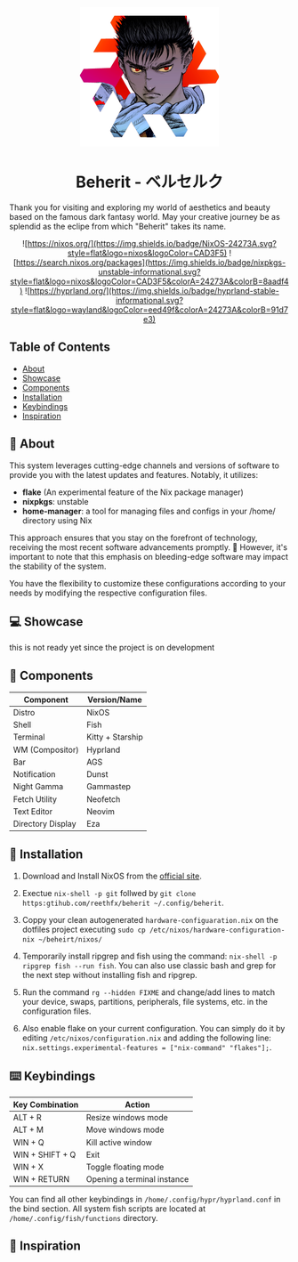 <div align="center"><img src="./media/beherit.png" width="250" height="250"</img></div>

<h1 align="center">Beherit - ベルセルク</h1>

Thank you for visiting and exploring my world of aesthetics and beauty based on the famous dark fantasy world. May your creative journey be as splendid as the eclipe from which "Beherit" takes its name.


<div align="center">

![https://nixos.org/](https://img.shields.io/badge/NixOS-24273A.svg?style=flat&logo=nixos&logoColor=CAD3F5) 
![https://search.nixos.org/packages](https://img.shields.io/badge/nixpkgs-unstable-informational.svg?style=flat&logo=nixos&logoColor=CAD3F5&colorA=24273A&colorB=8aadf4)
![https://hyprland.org/](https://img.shields.io/badge/hyprland-stable-informational.svg?style=flat&logo=wayland&logoColor=eed49f&colorA=24273A&colorB=91d7e3)

</div>

## Table of Contents
- [About](#-about)
- [Showcase](#-showcase)
- [Components](#-components)
- [Installation](#-installation)
- [Keybindings](#️-keybindings)
- [Inspiration](#-inspiration)

## 📖 About

This system leverages cutting-edge channels and versions of software to provide you with the latest updates and features. Notably, it utilizes:

- **flake** (An experimental feature of the Nix package manager)
- **nixpkgs**: unstable
- **home-manager**: a tool for managing files and configs in your /home/<user> directory using Nix

This approach ensures that you stay on the forefront of technology, receiving the most recent software advancements promptly. 🚨 However, it's important to note that this emphasis on bleeding-edge software may impact the stability of the system.

You have the flexibility to customize these configurations according to your needs by modifying the respective configuration files. 

## 💻 Showcase
this is not ready yet since the project is on development

## 🔧 Components

| Component             | Version/Name                |
|-----------------------|-----------------------------|
| Distro                | NixOS                       |
| Shell                 | Fish                        |
| Terminal              | Kitty + Starship            |
| WM (Compositor)       | Hyprland                    |
| Bar                   | AGS                         |
| Notification          | Dunst                       |
| Night Gamma           | Gammastep                   |
| Fetch Utility         | Neofetch                    |
| Text Editor           | Neovim                      |
| Directory Display     | Eza                         |




## 🚀 Installation

1. Download and Install NixOS from the [official site](https://nixos.org/download).

2. Exectue `nix-shell -p git` follwed by `git clone https:gtihub.com/reethfx/beherit ~/.config/beherit`.

3. Coppy your clean autogenerated `hardware-configuaration.nix` on the dotfiles project executing `sudo cp /etc/nixos/hardware-configuration-nix ~/beheirt/nixos/`

4. Temporarily install ripgrep and fish using the command: `nix-shell -p ripgrep fish --run fish`. You can also use classic bash and grep for the next step without installing fish and ripgrep.

5. Run the command `rg --hidden FIXME` and change/add lines to match your device, swaps, partitions, peripherals, file systems, etc. in the configuration files. 

6. Also enable flake on your current configuration. You can simply do it by editing `/etc/nixos/configuration.nix` and adding the following line: `nix.settings.experimental-features = ["nix-command" "flakes"];`.



## ⌨️ Keybindings

| Key Combination        | Action                       |
|------------------------|------------------------------|
| ALT + R                | Resize windows mode          |
| ALT + M                | Move windows mode            |
| WIN + Q                | Kill active window           |
| WIN + SHIFT + Q        | Exit                         |
| WIN + X                | Toggle floating mode         |
| WIN + RETURN           | Opening a terminal instance  |


You can find all other keybindings in `/home/.config/hypr/hyprland.conf` in the bind section. All system fish scripts are located at `/home/.config/fish/functions` directory.


## 🧵 Inspiration
